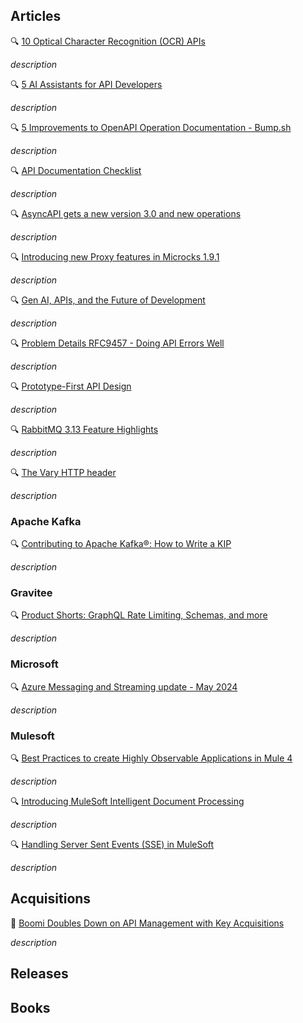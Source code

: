 ## Articles

🔍 [10 Optical Character Recognition (OCR) APIs](https://nordicapis.com/10-optical-character-recognition-ocr-apis/)

_description_

🔍 [5 AI Assistants for API Developers](https://nordicapis.com/5-ai-assistants-for-api-developers/)

_description_

🔍 [5 Improvements to OpenAPI Operation Documentation - Bump.sh](https://bump.sh/blog/5-improvements-to-openapi-operation-documentation)

_description_

🔍 [API Documentation Checklist](https://bump.sh/blog/api-documentation-checklist)

_description_

🔍 [AsyncAPI gets a new version 3.0 and new operations](https://medium.com/google-cloud/asyncapi-gets-a-new-version-3-0-and-new-operations-013dd1d6265b)

_description_

🔍 [Introducing new Proxy features in Microcks 1.9.1](https://microcks.io/blog/new-proxy-features-1.9.1/)

_description_

🔍 [Gen AI, APIs, and the Future of Development](https://nordicapis.com/gen-ai-apis-and-the-future-of-development/)

_description_

🔍 [Problem Details RFC9457 - Doing API Errors Well​](https://swagger.io/blog/problem-details-rfc9457-doing-api-errors-well/)

_description_

🔍 [Prototype-First API Design](https://nordicapis.com/prototype-first-api-design/)

_description_

🔍 [RabbitMQ 3.13 Feature Highlights](https://www.cloudamqp.com/blog/rabbitmq-313-feature-highlights.html)

_description_

🔍 [The Vary HTTP header](https://blog.frankel.ch/vary-http-header/)

_description_

### Apache Kafka

🔍 [Contributing to Apache Kafka®: How to Write a KIP](https://www.confluent.io/blog/how-to-write-KIPs-for-apache-kafka/)

_description_

### Gravitee

🔍 [Product Shorts: GraphQL Rate Limiting, Schemas, and more](https://www.gravitee.io/blog/product-shorts-graphql)

_description_

### Microsoft

🔍 [Azure Messaging and Streaming update - May 2024](https://techcommunity.microsoft.com/t5/messaging-on-azure-blog/azure-messaging-and-streaming-update-may-2024/ba-p/4146858)

_description_

### Mulesoft

🔍 [Best Practices to create Highly Observable Applications in Mule 4](https://medium.com/another-integration-blog/best-practices-to-create-highly-observable-applications-in-mule-4-bcfa2734bb3f)

_description_

🔍 [Introducing MuleSoft Intelligent Document Processing](https://blogs.mulesoft.com/news/mulesoft-intelligent-document-processing/)

_description_

🔍 [Handling Server Sent Events (SSE) in MuleSoft](https://blogs.mulesoft.com/dev-guides/server-sent-events-in-mulesoft/)

_description_

## Acquisitions

🤝 [Boomi Doubles Down on API Management with Key Acquisitions](https://www.businesswire.com/news/home/20240508324428/en/Boomi-Doubles-Down-on-API-Management-with-Key-Acquisitions)

_description_

## Releases

## Books